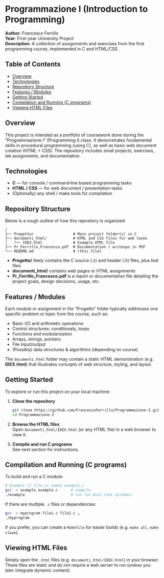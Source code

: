 # Programmazione I (Introduction to Programming)

**Author**: Francesco Ferrillo  
**Year**: First-year University Project  
**Description**: A collection of assignments and exercises from the first programming course, implemented in C and HTML/CSS.

## Table of Contents

- [Overview](#overview)  
- [Technologies](#technologies)  
- [Repository Structure](#repository-structure)  
- [Features / Modules](#features--modules)  
- [Getting Started](#getting-started)  
- [Compilation and Running (C programs)](#compilation-and-running-c-programs)  
- [Viewing HTML Files](#viewing-html-files)  

## Overview

This project is intended as a portfolio of coursework done during the “Programmazione I” (Programming I) class. It demonstrates fundamental skills in procedural programming (using C), as well as basic web document creation (HTML + CSS). The repository includes small projects, exercises, lab assignments, and documentation.

## Technologies

- **C** — for console / command‑line based programming tasks  
- **HTML / CSS** — for web document / presentation tasks  
- (Optionally) any shell / make tools for compilation  

## Repository Structure

Below is a rough outline of how this repository is organized:

```
/
├── Progetto/                  # Main project folder(s) in C
├── documenti_html/            # HTML and CSS files for web tasks
│   └── IDEX.html              # Example HTML file
├── Pr_Ferrillo_Francesco.pdf  # Documentation / writeups in PDF
└── README.md                  # (this file)
```

- **Progetto/** likely contains the C source (.c) and header (.h) files, plus test files  
- **documenti_html/** contains web pages or HTML assignments  
- **Pr_Ferrillo_Francesco.pdf** is a report or documentation file detailing the project goals, design decisions, usage, etc.

## Features / Modules

Each module or assignment in the “Progetto” folder typically addresses one specific problem or topic from the course, such as:

- Basic I/O and arithmetic operations  
- Control structures: conditionals, loops  
- Functions and modularization  
- Arrays, strings, pointers  
- File input/output  
- (Possibly) data structures & algorithms (depending on course)  

The `documenti_html` folder may contain a static HTML demonstration (e.g. **IDEX.html**) that illustrates concepts of web structure, styling, and layout.

## Getting Started

To explore or run this project on your local machine:

1. **Clone the repository**
   ```bash
   git clone https://github.com/FrancescoFerrillo/Programmazione-I.git
   cd Programmazione-I
   ```

2. **Browse the HTML files**  
   Open `documenti_html/IDEX.html` (or any HTML file) in a web browser to view it.

3. **Compile and run C programs**  
   See next section for instructions.

## Compilation and Running (C programs)

To build and run a C module:

```bash
# Example if file is named example.c
gcc -o example example.c      # compile
./example                     # run (on Unix-like systems)
```

If there are multiple `.c` files or dependencies:

```bash
gcc -o myprogram file1.c file2.c …  
./myprogram
```

If you prefer, you can create a `Makefile` for easier builds (e.g. `make all`, `make clean`).

## Viewing HTML Files

Simply open the `.html` files (e.g. `documenti_html/IDEX.html`) in your browser. These files are static and do not require a web server to run (unless you later integrate dynamic content).
